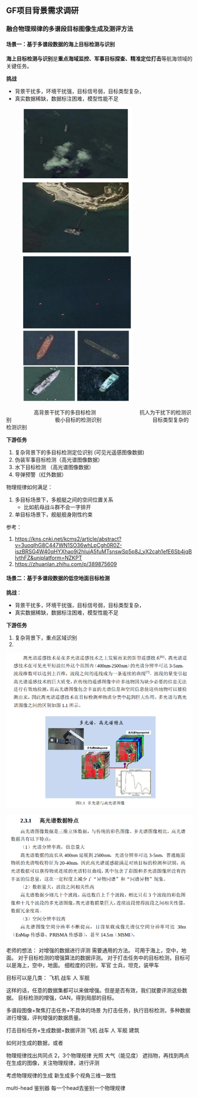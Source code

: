 ## GF项目背景需求调研

### 融合物理规律的多谱段目标图像生成及测评方法

#### 场景一：基于多谱段数据的海上目标检测与识别
**海上目标检测与识别**是**重点海域监控、军事目标探查、精准定位打击**等航海领域的关键任务。

**挑战**
* 背景干扰多，环境干扰强，目标信号弱，目标类型复杂，
* 真实数据稀缺，数据标注困难，模型性能不足
<figure>
<img src="../../../00_Assets/2023-04-14-19-26-23.png" width = "300" height = "200" alt="111" align=center />
<img src="../../../00_Assets/2023-04-14-19-27-41.png" width = "300" height = "200" alt="图片名称" align=center />
<img src="../../../00_Assets/2023-04-14-19-30-00.png" width = "300" height = "200" alt="图片名称" align=center />
<img src="../../../00_Assets/2023-04-14-19-31-06.png" width = "300" height = "200" alt="图片名称" align=center />
</figure> 
&nbsp;&nbsp;&nbsp;&nbsp;&nbsp;&nbsp;&nbsp;&nbsp;&nbsp;&nbsp;&nbsp;&nbsp;&nbsp;&nbsp;&nbsp;&nbsp;&nbsp;&nbsp;&nbsp;高背景干扰下的多目标检测  &nbsp;&nbsp;&nbsp;&nbsp;&nbsp;&nbsp;&nbsp;&nbsp;&nbsp;&nbsp;&nbsp;&nbsp;&nbsp;&nbsp;&nbsp;&nbsp;&nbsp;&nbsp;&nbsp;&nbsp;&nbsp;&nbsp;&nbsp;&nbsp;&nbsp;&nbsp;&nbsp;&nbsp;   抗人为干扰下的检测识别 &nbsp;&nbsp;&nbsp;&nbsp;&nbsp;&nbsp;&nbsp;&nbsp;&nbsp;&nbsp;&nbsp;&nbsp;&nbsp;&nbsp;&nbsp;&nbsp;&nbsp;&nbsp;&nbsp;&nbsp;&nbsp;&nbsp;&nbsp;&nbsp;&nbsp;&nbsp;&nbsp;&nbsp;&nbsp;极小目标的检测识别 &nbsp;&nbsp;&nbsp;&nbsp;&nbsp;&nbsp;&nbsp;&nbsp;&nbsp;&nbsp;&nbsp;&nbsp;&nbsp;&nbsp;&nbsp;&nbsp;&nbsp;&nbsp;&nbsp;&nbsp;&nbsp;&nbsp;&nbsp;&nbsp;&nbsp;&nbsp;&nbsp;&nbsp;&nbsp;&nbsp;&nbsp;&nbsp;&nbsp;&nbsp;目标类型复杂的检测识别     




**下游任务**
1. 复杂背景下的多目标检测定位识别 (可见光遥感图像数据)
2. 伪装军事目标检测（高光谱图像数据）
3. 水下目标检测 （高光谱图像数据）
3. 导弹预警（红外数据）


物理规律如何满足：
1. 多目标场景下，多舰艇之间的空间位置关系
    * 比如航母战斗群不会一字排开
2. 单目标场景下，舰艇舰身刚性约束

参考：
1. https://kns.cnki.net/kcms2/article/abstract?v=3uoqIhG8C447WN1SO36whLpCgh0R0Z-iszBRSG4W40qHYXhao9i2hlujA5fuMTsnswSp5p8J_yX2cah1efE6Sb4jqBlvthFZ&uniplatform=NZKPT
2. https://zhuanlan.zhihu.com/p/389875609


#### 场景二：基于多谱段数据的低空地面目标检测

**挑战**：
* 背景干扰多，环境干扰强，目标信号弱，目标类型复杂，
* 真实数据稀缺，数据标注困难，模型性能不足


**下游任务**
1. 复杂背景下，重点区域识别
2. 


![](../../../00_Assets/2023-04-14-20-05-09.png)

![](../../../00_Assets/2023-04-14-20-06-39.png)

老师的想法：
对增强的数据进行评测 需要通用的方法。
可用于海上，空中，地面。
对于目标检测的增强算法的数据评测。
对于打击任务中的目标检测，目标可以是海上，空中，地面。
细粒度的识别，军官 士兵，坦克，装甲车

目标可以是几类：
飞机
战车
人
军舰

这样的话，任意的数据集都可以来做增强。但是是否有效，我们就要评测这些数据。
目标检测的增强，GAN，得到局部的目标。

多谱段图像+聚焦打击任务+不具体的场景
为打击任务，执行目标检测，多种数据进行增强，评判增强的数据质量。

打击目标任务+生成数据+数据评测
飞机
战车
人
军舰
建筑

如何对生成的数据，或者

物理规律找出共同点
2，3个物理规律
光照 大气（能见度） 遮挡物，再找到两点
在生成的图像，关注物理规律，进行评测


考虑物理规律的生成
新生成多个视角三维一致性

multi-head 鉴别器 每一个head去鉴别一个物理规律 


